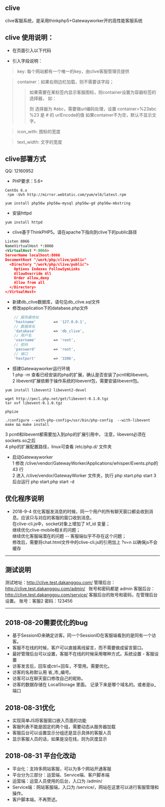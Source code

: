 ## clive
clive客服系统，是采用thinkphp5+Gatewayworker开的高性能客服系统  

## clive 使用说明：
* 在页面引入以下代码
<script src='https://cdn.staticfile.org/jquery/2.1.4/jquery.min.js'></script>
<script src="//clive.pingbuwang.com/index/script/kefu?key=***&container=***&icon_width=***&v=1.02"></script>

* 引入字段说明：
> key: 每个网站都有一个唯一的key，由clive客服管理员提供

> container：如果右侧边栏加载，则不需要该字段；
>> 如果需要在某标签内显示客服图标，则container设置为容器标签的选择器，
>> 如：<div id="abc"></div>  则 选择器为 #abc，需要做url编码处理，设置 container=%23abc
>> %23 是 # 的 urlEncode的值
>> 如果container不为空，默认不显示文字。

> icon_with: 图标的宽度

> text_width: 文字的宽度
 

## clive部署方式
QQ: 12160952     
* PHP要求：5.6+    

```text
CentOs 6.x
 rpm -Uvh http://mirror.webtatic.com/yum/el6/latest.rpm  

yum install php56w php56w-mysql php56w-gd php56w-mbstring 

```

* 安装httpd      
```text
yum install httpd
```


* clive基于ThinkPHP5。请在apache下指向到clive下的public路径

```xml
Listen 8066
NameVirtualHost *:8066
<VirtualHost *:8066>
ServerName localhost:8066
DocumentRoot "/work/php/clive/public"
  <Directory "/work/php/clive/public">
    Options Indexes FollowSymLinks
    AllowOverride All
    Order allow,deny
    Allow from all
  </Directory>
</VirtualHost>
```

* 新建db_clive数据库，语句见db_clive.sql文件
* 修改application下的database.php文件
```php
    // 服务器地址
    'hostname'        => '127.0.0.1',
    // 数据库名
    'database'        => 'db_clive',
    // 用户名
    'username'        => 'root',
    // 密码
    'password'        => 'root',
    // 端口
    'hostport'        => '3306',
```

* 搭建Gatewayworker运行环境    
1 php -m 查看已经安装的php的扩展，确认是否安装了pcntl和libevent。   
2 libevent扩展依赖于操作系统的libevent包，需要安装libevent包。
```text
yum install libevent2 libevent2-devel

wget http://pecl.php.net/get/libevent-0.1.0.tgz
tar xvf libevent-0.1.0.tgz

phpize

./configure --with-php-config=/usr/bin/php-config  --with-libevent
make && make install
```
3 pcntl和libevent都需要加入到php的扩展引用中， 注意，libevent必须在sockets.so之后    
4 php的扩展配置路径，linux可查看 /etc/php.d/ 文件夹    


* 启动Gatewayworker   
1 修改 /clive/vendor/GatewayWorker/Applications/whisper/Events.php的 43 行  
2 进入 /clive/vendor/GatewayWorker 文件夹，执行 php start.php start
3 后台运行  php start.php start -d  


## 优化程序说明
* 2018-9-4 优化客服发消息的时候，同一个用户的所有聊天窗口都会收到消息。应该只与对应的客服的窗口收到消息。    
在clive-cli.js中，socket对象上增加了 kf_id 变量；    
继续优化clive-mobile相关的问题；    
继续优化客服端潜在的问题 -- 客服端似乎不存在这个问题；    
修改后，需要将chat.html文件中的clive-cli.js的引用加上 ?v=n 以确保js不会缓存     






***  
## 测试说明
测试地址：http://clive.test.dakanggou.com/
管理后台：http://clive.test.dakanggou.com/admin/ &nbsp;&nbsp;账号和密码都是  admin
客服后台：http://clive.test.dakanggou.com/service/
客服后台的账号和密码，在管理后台设置。  账号：客服2  密码：123456

***
## 2018-08-20需要优化的bug
* 基于SessionID来确定访客。同一个SessionID在客服端看到的是同有一个访客。
* 客服不在线的时候，客户可以直接离线留言，而不需要做成留言窗口。
* 最好管理后台可以设置，客服不在线的时候采用哪种方式。系统设置 - 客服设置
* 访客发言后，回车或ctrl+回车，不管用。需要优化。
* 访客的名称默认用 省_市_编号。
* 访客可以在聊天窗口修改自己的昵称。
* 访客的数据存储在 LocalStorage 里面。 记录下来是哪个域名的。或者是ip_端口


## 2018-08-31优化
* 实现简单JS将客服窗口嵌入页面的功能
* 客服列表不能是固定的两个组，需要动态从服务器加载
* 客服后台可以设置显示分组还是显示具体的客服人员
* 显示客服人员的话，如果是没在线，则为灰度显示

## 2018-08-31 平台化改动
* 平台化：支持多网站客服，可以为多个网站开通客服
* 平台分为三部分：运营端、Service端、客户脚本端
* 运营端：运营人员使用的后台，入口为 /admin/
* Service端：网站客服端，入口为 /service/，网站在这里可以进行客服管理和操作。
* 客户脚本端，不再赘述。
